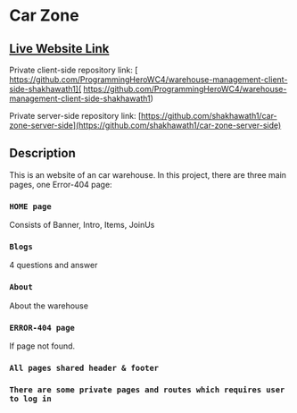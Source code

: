 # Car Zone

## [Live Website Link](https://car-zone-e9458.web.app/)

Private client-side repository link: [ https://github.com/ProgrammingHeroWC4/warehouse-management-client-side-shakhawath1]( https://github.com/ProgrammingHeroWC4/warehouse-management-client-side-shakhawath1)

Private server-side repository link: [https://github.com/shakhawath1/car-zone-server-side](https://github.com/shakhawath1/car-zone-server-side)

## Description
This is an website of an car warehouse.
In this project, there are three main pages, one Error-404 page:

### `HOME page`

Consists of Banner, Intro, Items, JoinUs

### `Blogs`

4 questions and answer

### `About`

About the warehouse

### `ERROR-404 page`

If page not found.

### `All pages shared header & footer`

### `There are some private pages and routes which requires user to log in`

